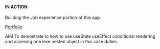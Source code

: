 #### IN ACTION

Building the Job experience portion of this app. 

[Portfolio](https://gatsby-strapi-portfolio-project.netlify.app/)

AIM
To demostrate to how to use useState useEffect conditional rendering and accesing one leve nested object in this case duties.

